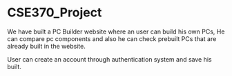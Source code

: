 # CSE370_Project
We have built a PC Builder website where an user can build his own PCs, He can compare pc components and also he can check prebuilt PCs that are already built in the website.

User can create an account through authentication system and save his built.
